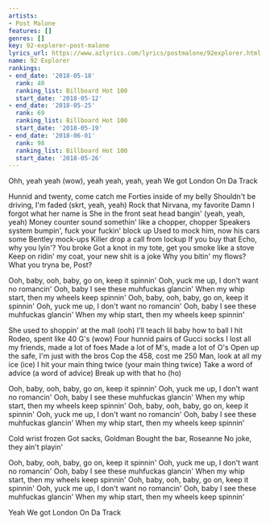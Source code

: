 ```yaml
---
artists:
- Post Malone
features: []
genres: []
key: 92-explorer-post-malone
lyrics_url: https://www.azlyrics.com/lyrics/postmalone/92explorer.html
name: 92 Explorer
rankings:
- end_date: '2018-05-18'
  rank: 40
  ranking_list: Billboard Hot 100
  start_date: '2018-05-12'
- end_date: '2018-05-25'
  rank: 69
  ranking_list: Billboard Hot 100
  start_date: '2018-05-19'
- end_date: '2018-06-01'
  rank: 98
  ranking_list: Billboard Hot 100
  start_date: '2018-05-26'
---
```


Ohh, yeah yeah (wow), yeah yeah, yeah, yeah
We got London On Da Track

Hunnid and twenty, come catch me
Forties inside of my belly
Shouldn't be driving, I'm faded (skrt, yeah, yeah)
Rock that Nirvana, my favorite
Damn I forgot what her name is
She in the front seat head bangin' (yeah, yeah, yeah)
Money counter sound somethin' like a chopper, chopper
Speakers system bumpin', fuck your fuckin' block up
Used to mock him, now his cars some Bentley mock-ups
Killer drop a call from lockup
If you buy that Echo, why you lyin'? You broke
Got a knot in my tote, get you smoke like a stove
Keep on ridin' my coat, your new shit is a joke
Why you bitin' my flows? What you tryna be, Post?

Ooh, baby, ooh, baby, go on, keep it spinnin'
Ooh, yuck me up, I don't want no romancin'
Ooh, baby I see these muhfuckas glancin'
When my whip start, then my wheels keep spinnin'
Ooh, baby, ooh, baby, go on, keep it spinnin'
Ooh, yuck me up, I don't want no romancin'
Ooh, baby I see these muhfuckas glancin'
When my whip start, then my wheels keep spinnin'

She used to shoppin' at the mall (ooh)
I'll teach lil baby how to ball
I hit Rodeo, spent like 40 G's (wow)
Four hunnid pairs of Gucci socks
I lost all my friends, made a lot of foes
Made a lot of M's, made a lot of O's
Open up the safe, I'm just with the bros
Cop the 458, cost me 250
Man, look at all my ice (ice)
I hit your main thing twice (your main thing twice)
Take a word of advice (a word of advice)
Break up with that ho (ho)

Ooh, baby, ooh, baby, go on, keep it spinnin'
Ooh, yuck me up, I don't want no romancin'
Ooh, baby I see these muhfuckas glancin'
When my whip start, then my wheels keep spinnin'
Ooh, baby, ooh, baby, go on, keep it spinnin'
Ooh, yuck me up, I don't want no romancin'
Ooh, baby I see these muhfuckas glancin'
When my whip start, then my wheels keep spinnin'

Cold wrist frozen
Got sacks, Goldman
Bought the bar, Roseanne
No joke, they ain't playin'

Ooh, baby, ooh, baby, go on, keep it spinnin'
Ooh, yuck me up, I don't want no romancin'
Ooh, baby I see these muhfuckas glancin'
When my whip start, then my wheels keep spinnin'
Ooh, baby, ooh, baby, go on, keep it spinnin'
Ooh, yuck me up, I don't want no romancin'
Ooh, baby I see these muhfuckas glancin'
When my whip start, then my wheels keep spinnin'

Yeah
We got London On Da Track



